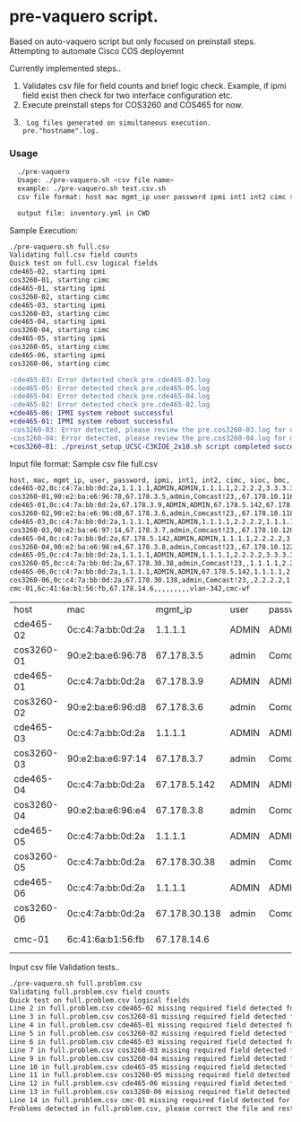 # pre-vaquero script. 
  Based on auto-vaquero script but only focused on preinstall steps.
  Attempting to automate Cisco COS deployemnt 

Currently implemented steps..
1.	Validates csv file for field counts and brief logic check. Example, if ipmi field exist then check for two interface configuration etc.
2.	Execute preinstall steps for COS3260 and COS465 for now.
4.      Log files generated on simultaneous execution.  pre."hostname".log.


<H3> Usage </H3>

```bash
  ./pre-vaquero  
  Usage: ./pre-vaquero.sh <csv file name>
  example: ./pre-vaquero.sh test.csv.sh
  csv file format: host mac mgmt_ip user password ipmi int1 int2 cimc sioc bmc subnet workflow

  output file: inventory.yml in CWD
````

Sample Execution:

```bash
./pre-vaquero.sh full.csv
Validating full.csv field counts
Quick test on full.csv logical fields
cde465-02, starting ipmi
cos3260-01, starting cimc
cde465-01, starting ipmi
cos3260-02, starting cimc
cde465-03, starting ipmi
cos3260-03, starting cimc
cde465-04, starting ipmi
cos3260-04, starting cimc
cde465-05, starting ipmi
cos3260-05, starting cimc
cde465-06, starting ipmi
cos3260-06, starting cimc
```
```diff
-cde465-03: Error detected check pre.cde465-03.log
-cde465-05: Error detected check pre.cde465-05.log
-cde465-04: Error detected check pre.cde465-04.log
-cde465-02: Error detected check pre.cde465-02.log
+cde465-06: IPMI system reboot successful
+cde465-01: IPMI system reboot successful
-cos3260-03: Error detected, please review the pre.cos3260-03.log for details
-cos3260-04: Error detected, please review the pre.cos3260-04.log for details
+cos3260-01: ./preinst_setup_UCSC-C3KIOE_2x10.sh script completed successfully
```

Input file format: 
Sample csv file full.csv
```bash
host, mac, mgmt_ip, user, password, ipmi, int1, int2, cimc, sioc, bmc, subnet, workflow
cde465-02,0c:c4:7a:bb:0d:2a,1.1.1.1,ADMIN,ADMIN,1.1.1.1,2.2.2.2,3.3.3.3,,,,3260-subnet,cos465-wf
cos3260-01,90:e2:ba:e6:96:78,67.178.3.5,admin,Comcast!23,,67.178.10.116,67.178.10.117,67.178.30.38,67.178.30.35,67.178.30.36,3260-subnet,cos3260-wf
cde465-01,0c:c4:7a:bb:0d:2a,67.178.3.9,ADMIN,ADMIN,67.178.5.142,67.178.10.124,67.178.10.125,,,,3260-subnet,cos465-wf
cos3260-02,90:e2:ba:e6:96:d8,67.178.3.6,admin,Comcast!23,,67.178.10.118,3.3.3.3,67.178.30.138,67.178.30.35,67.178.30.36,3260-subnet,cos3260-wf
cde465-03,0c:c4:7a:bb:0d:2a,1.1.1.1,ADMIN,ADMIN,1.1.1.1,2.2.2.2,1.1.1.1,,,,3260-subnet,cos465-wf
cos3260-03,90:e2:ba:e6:97:14,67.178.3.7,admin,Comcast!23,,67.178.10.120,67.178.10.121,67.178.30.38,67.178.30.35,67.178.30.36,3260-subnet,cos3260-wf
cde465-04,0c:c4:7a:bb:0d:2a,67.178.5.142,ADMIN,ADMIN,1.1.1.1,2.2.2.2,3.3.3.3,,,,3260-subnet,cos465-wf
cos3260-04,90:e2:ba:e6:96:e4,67.178.3.8,admin,Comcast!23,,67.178.10.122,67.178.10.10,67.178.30.138,67.178.30.35,67.178.30.36,3260-subnet,cos3260-wf
cde465-05,0c:c4:7a:bb:0d:2a,1.1.1.1,ADMIN,ADMIN,1.1.1.1,2.2.2.2,3.3.3.3,,,,3260-subnet,cos465-wf
cos3260-05,0c:c4:7a:bb:0d:2a,67.178.30.38,admin,Comcast!23,,1.1.1.1,2.2.2.2,67.178.30.35,67.178.30.36,67.178.30.36,3260-subnet,cos3260-wf
cde465-06,0c:c4:7a:bb:0d:2a,1.1.1.1,ADMIN,ADMIN,67.178.5.142,1.1.1.1,2.2.2.2,,,,3260-subnet,cos465-wf
cos3260-06,0c:c4:7a:bb:0d:2a,67.178.30.138,admin,Comcast!23,,2.2.2.2,1.1.1.1,67.178.30.35,67.178.30.36,67.178.30.36,3260-subnet,cos3260-wf
cmc-01,6c:41:6a:b1:56:fb,67.178.14.6,,,,,,,,,vlan-342,cmc-wf
```

<table>
<tr><td>host</td><td> mac</td><td> mgmt_ip</td><td> user</td><td> password</td><td> ipmi</td><td> int1</td><td> int2</td><td> cimc</td><td> sioc</td><td> bmc</td><td> subnet</td><td> workflow</td></tr>
<tr><td>cde465-02</td><td>0c:c4:7a:bb:0d:2a</td><td>1.1.1.1</td><td>ADMIN</td><td>ADMIN</td><td>1.1.1.1</td><td>2.2.2.2</td><td>3.3.3.3</td><td></td><td></td><td></td><td>3260-subnet</td><td>cos465-wf</td></tr>
<tr><td>cos3260-01</td><td>90:e2:ba:e6:96:78</td><td>67.178.3.5</td><td>admin</td><td>Comcast!23</td><td></td><td>67.178.10.116</td><td>67.178.10.117</td><td>67.178.30.38</td><td>67.178.30.35</td><td>67.178.30.36</td><td>3260-subnet</td><td>cos3260-wf</td></tr>
<tr><td>cde465-01</td><td>0c:c4:7a:bb:0d:2a</td><td>67.178.3.9</td><td>ADMIN</td><td>ADMIN</td><td>67.178.5.142</td><td>67.178.10.124</td><td>67.178.10.125</td><td></td><td></td><td></td><td>3260-subnet</td><td>cos465-wf</td></tr>
<tr><td>cos3260-02</td><td>90:e2:ba:e6:96:d8</td><td>67.178.3.6</td><td>admin</td><td>Comcast!23</td><td></td><td>67.178.10.118</td><td>3.3.3.3</td><td>67.178.30.138</td><td>67.178.30.35</td><td>67.178.30.36</td><td>3260-subnet</td><td>cos3260-wf</td></tr>
<tr><td>cde465-03</td><td>0c:c4:7a:bb:0d:2a</td><td>1.1.1.1</td><td>ADMIN</td><td>ADMIN</td><td>1.1.1.1</td><td>2.2.2.2</td><td>1.1.1.1</td><td></td><td></td><td></td><td>3260-subnet</td><td>cos465-wf</td></tr>
<tr><td>cos3260-03</td><td>90:e2:ba:e6:97:14</td><td>67.178.3.7</td><td>admin</td><td>Comcast!23</td><td></td><td>67.178.10.120</td><td>67.178.10.121</td><td>67.178.30.38</td><td>67.178.30.35</td><td>67.178.30.36</td><td>3260-subnet</td><td>cos3260-wf</td></tr>
<tr><td>cde465-04</td><td>0c:c4:7a:bb:0d:2a</td><td>67.178.5.142</td><td>ADMIN</td><td>ADMIN</td><td>1.1.1.1</td><td>2.2.2.2</td><td>3.3.3.3</td><td></td><td></td><td></td><td>3260-subnet</td><td>cos465-wf</td></tr>
<tr><td>cos3260-04</td><td>90:e2:ba:e6:96:e4</td><td>67.178.3.8</td><td>admin</td><td>Comcast!23</td><td></td><td>67.178.10.122</td><td>67.178.10.10</td><td>67.178.30.138</td><td>67.178.30.35</td><td>67.178.30.36</td><td>3260-subnet</td><td>cos3260-wf</td></tr>
<tr><td>cde465-05</td><td>0c:c4:7a:bb:0d:2a</td><td>1.1.1.1</td><td>ADMIN</td><td>ADMIN</td><td>1.1.1.1</td><td>2.2.2.2</td><td>3.3.3.3</td><td></td><td></td><td></td><td>3260-subnet</td><td>cos465-wf</td></tr>
<tr><td>cos3260-05</td><td>0c:c4:7a:bb:0d:2a</td><td>67.178.30.38</td><td>admin</td><td>Comcast!23</td><td></td><td>1.1.1.1</td><td>2.2.2.2</td><td>67.178.30.35</td><td>67.178.30.36</td><td>67.178.30.36</td><td>3260-subnet</td><td>cos3260-wf</td></tr>
<tr><td>cde465-06</td><td>0c:c4:7a:bb:0d:2a</td><td>1.1.1.1</td><td>ADMIN</td><td>ADMIN</td><td>67.178.5.142</td><td>1.1.1.1</td><td>2.2.2.2</td><td></td><td></td><td></td><td>3260-subnet</td><td>cos465-wf</td></tr>
<tr><td>cos3260-06</td><td>0c:c4:7a:bb:0d:2a</td><td>67.178.30.138</td><td>admin</td><td>Comcast!23</td><td></td><td>2.2.2.2</td><td>1.1.1.1</td><td>67.178.30.35</td><td>67.178.30.36</td><td>67.178.30.36</td><td>3260-subnet</td><td>cos3260-wf</td></tr>
<tr><td>cmc-01</td><td>6c:41:6a:b1:56:fb</td><td>67.178.14.6</td><td></td><td></td><td></td><td></td><td></td><td></td><td></td><td></td><td>vlan-342</td><td>cmc-wf</td></tr>
</table>


Input csv file Validation tests..
```bash
./pre-vaquero.sh full.problem.csv
Validating full.problem.csv field counts
Quick test on full.problem.csv logical fields
Line 2 in full.problem.csv cde465-02 missing required field detected for cos465
Line 3 in full.problem.csv cos3260-01 missing required field detected for cos3260
Line 4 in full.problem.csv cde465-01 missing required field detected for cos465
Line 5 in full.problem.csv cos3260-02 missing required field detected for cos3260
Line 6 in full.problem.csv cde465-03 missing required field detected for cos465
Line 7 in full.problem.csv cos3260-03 missing required field detected for cos3260
Line 9 in full.problem.csv cos3260-04 missing required field detected for cos3260
Line 10 in full.problem.csv cde465-05 missing required field detected for cos465
Line 11 in full.problem.csv cos3260-05 missing required field detected for cos3260
Line 12 in full.problem.csv cde465-06 missing required field detected for cos465
Line 13 in full.problem.csv cos3260-06 missing required field detected for cos3260
Line 14 in full.problem.csv cmc-01 missing required field detected for cmc
Problems detected in full.problem.csv, please correct the file and restart the script

```
